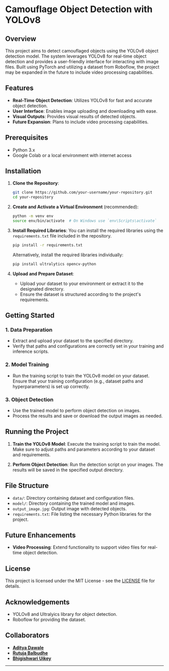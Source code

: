 # Camouflage Object Detection with YOLOv8

## Overview

This project aims to detect camouflaged objects using the YOLOv8 object detection model. The system leverages YOLOv8 for real-time object detection and provides a user-friendly interface for interacting with image files. Built using PyTorch and utilizing a dataset from Roboflow, the project may be expanded in the future to include video processing capabilities.

## Features

- **Real-Time Object Detection**: Utilizes YOLOv8 for fast and accurate object detection.
- **User Interface**: Enables image uploading and downloading with ease.
- **Visual Outputs**: Provides visual results of detected objects.
- **Future Expansion**: Plans to include video processing capabilities.

## Prerequisites

- Python 3.x
- Google Colab or a local environment with internet access

## Installation

1. **Clone the Repository**:
   ```sh
   git clone https://github.com/your-username/your-repository.git
   cd your-repository
   ```

2. **Create and Activate a Virtual Environment** (recommended):
   ```sh
   python -m venv env
   source env/bin/activate  # On Windows use `env\Scripts\activate`
   ```

3. **Install Required Libraries**:
   You can install the required libraries using the `requirements.txt` file included in the repository.
   ```sh
   pip install -r requirements.txt
   ```

   Alternatively, install the required libraries individually:
   ```sh
   pip install ultralytics opencv-python
   ```

4. **Upload and Prepare Dataset**:
   - Upload your dataset to your environment or extract it to the designated directory.
   - Ensure the dataset is structured according to the project's requirements.

## Getting Started

### 1. Data Preparation

- Extract and upload your dataset to the specified directory.
- Verify that paths and configurations are correctly set in your training and inference scripts.

### 2. Model Training

- Run the training script to train the YOLOv8 model on your dataset. Ensure that your training configuration (e.g., dataset paths and hyperparameters) is set up correctly.

### 3. Object Detection

- Use the trained model to perform object detection on images.
- Process the results and save or download the output images as needed.

## Running the Project

1. **Train the YOLOv8 Model**:
   Execute the training script to train the model. Make sure to adjust paths and parameters according to your dataset and requirements.

2. **Perform Object Detection**:
   Run the detection script on your images. The results will be saved in the specified output directory.

## File Structure

- `data/`: Directory containing dataset and configuration files.
- `model/`: Directory containing the trained model and images.
- `output_image.jpg`: Output image with detected objects.
- `requirements.txt`: File listing the necessary Python libraries for the project.

## Future Enhancements

- **Video Processing**: Extend functionality to support video files for real-time object detection.

## License

This project is licensed under the MIT License - see the [LICENSE](LICENSE) file for details.

## Acknowledgements

- YOLOv8 and Ultralyics library for object detection.
- Roboflow for providing the dataset.

## Collaborators

- **[Aditya Dawale](https://github.com/Artsyadi)** 
- **[Rutuja Balbudhe](https://github.com/Rutufied)** 
- **[Bhigishwari Uikey](https://github.com/bhigishwari-uikey)** 

---
